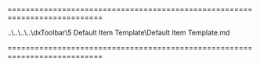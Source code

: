 ===========================================================================
<!--inherits-->..\..\..\..\dxToolbar\5 Default Item Template\Default Item Template.md<!--/inherits-->
===========================================================================

<!--shortDescription-->

<!--/shortDescription-->

<!--fullDescription-->

<!--/fullDescription-->
